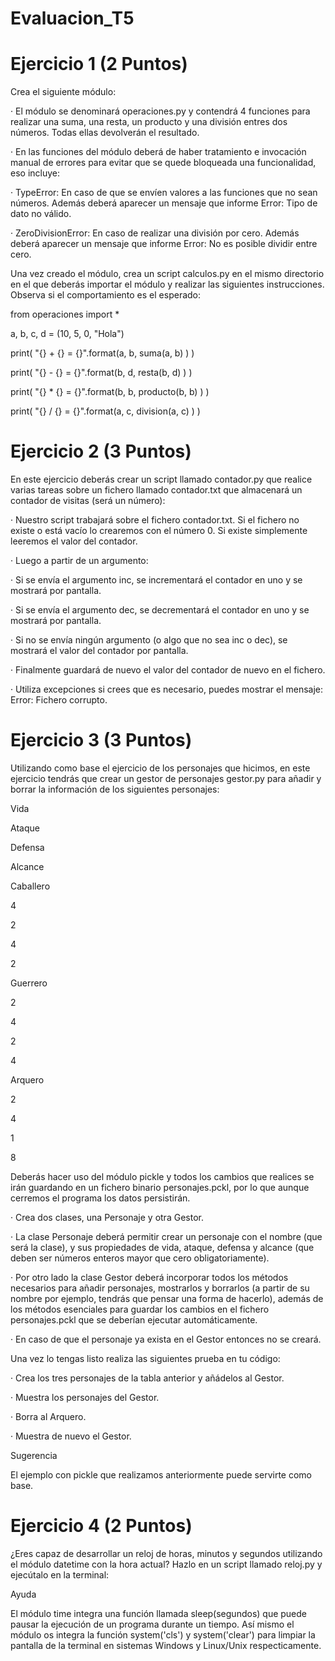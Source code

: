 # Evaluacion_T5
# Ejercicio 1 (2 Puntos)
Crea el siguiente módulo:

·        El módulo se denominará operaciones.py y contendrá 4 funciones para realizar una suma, una resta, un producto y una división entres dos números. Todas ellas devolverán el resultado.

·        En las funciones del módulo deberá de haber tratamiento e invocación manual de errores para evitar que se quede bloqueada una funcionalidad, eso incluye:

·        TypeError: En caso de que se envíen valores a las funciones que no sean números. Además deberá aparecer un mensaje que informe Error: Tipo de dato no válido.

·        ZeroDivisionError: En caso de realizar una división por cero. Además deberá aparecer un mensaje que informe Error: No es posible dividir entre cero.

Una vez creado el módulo, crea un script calculos.py en el mismo directorio en el que deberás importar el módulo y realizar las siguientes instrucciones. Observa si el comportamiento es el esperado:

from operaciones import *

 

a, b, c, d = (10, 5, 0, "Hola")

 

print( "{} + {} = {}".format(a, b, suma(a, b) ) )

print( "{} - {} = {}".format(b, d, resta(b, d) ) )

print( "{} * {} = {}".format(b, b, producto(b, b) ) )

print( "{} / {} = {}".format(a, c, division(a, c) ) )


# Ejercicio 2 (3 Puntos)
En este ejercicio deberás crear un script llamado contador.py que realice varias tareas sobre un fichero llamado contador.txt que almacenará un contador de visitas (será un número):

·        Nuestro script trabajará sobre el fichero contador.txt. Si el fichero no existe o está vacío lo crearemos con el número 0. Si existe simplemente leeremos el valor del contador.

·        Luego a partir de un argumento:

·        Si se envía el argumento inc, se incrementará el contador en uno y se mostrará por pantalla.

·        Si se envía el argumento dec, se decrementará el contador en uno y se mostrará por pantalla.

·        Si no se envía ningún argumento (o algo que no sea inc o dec), se mostrará el valor del contador por pantalla.

·        Finalmente guardará de nuevo el valor del contador de nuevo en el fichero.

·        Utiliza excepciones si crees que es necesario, puedes mostrar el mensaje: Error: Fichero corrupto.

# Ejercicio 3 (3 Puntos)
Utilizando como base el ejercicio de los personajes que hicimos, en este ejercicio tendrás que crear un gestor de personajes gestor.py para añadir y borrar la información de los siguientes personajes:

Vida

Ataque

Defensa

Alcance

Caballero

4

2

4

2

Guerrero

2

4

2

4

Arquero

2

4

1

8

Deberás hacer uso del módulo pickle y todos los cambios que realices se irán guardando en un fichero binario personajes.pckl, por lo que aunque cerremos el programa los datos persistirán.

·        Crea dos clases, una Personaje y otra Gestor.

·        La clase Personaje deberá permitir crear un personaje con el nombre (que será la clase), y sus propiedades de vida, ataque, defensa y alcance (que deben ser números enteros mayor que cero obligatoriamente).

·        Por otro lado la clase Gestor deberá incorporar todos los métodos necesarios para añadir personajes, mostrarlos y borrarlos (a partir de su nombre por ejemplo, tendrás que pensar una forma de hacerlo), además de los métodos esenciales para guardar los cambios en el fichero personajes.pckl que se deberían ejecutar automáticamente.

·        En caso de que el personaje ya exista en el Gestor entonces no se creará.

Una vez lo tengas listo realiza las siguientes prueba en tu código:

·        Crea los tres personajes de la tabla anterior y añádelos al Gestor.

·        Muestra los personajes del Gestor.

·        Borra al Arquero.

·        Muestra de nuevo el Gestor.

Sugerencia

El ejemplo con pickle que realizamos anteriormente puede servirte como base.

# Ejercicio 4 (2 Puntos)
¿Eres capaz de desarrollar un reloj de horas, minutos y segundos utilizando el módulo datetime con la hora actual? Hazlo en un script llamado reloj.py y ejecútalo en la terminal:

Ayuda

El módulo time integra una función llamada sleep(segundos) que puede pausar la ejecución de un programa durante un tiempo. Así mismo el módulo os integra la función system('cls') y system('clear') para limpiar la pantalla de la terminal en sistemas Windows y Linux/Unix respecticamente.

